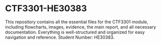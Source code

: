 # CTF3301-HE30383
This repository contains all the essential files for the CTF3301 module, including flowcharts, images, evidence, the main report, and all necessary documentation. Everything is well-structured and organized for easy navigation and reference. Student Number: HE30383.
